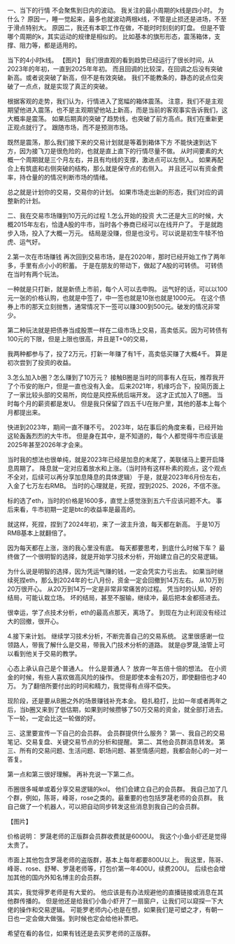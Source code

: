一、当下的行情
不会聚焦到日内的波动。
我关注的最小周期的k线是四小时。
为什么？
原因一，睡一觉起来，最多也就波动两根k线，不管是止损还是进场，不至于滑点特别大。
原因二，我还有本职工作在做，不能时时刻刻的盯盘。
但是不管哪个周期的k，其实运动的规律是相似的。
比如基本的旗形形态，震荡箱体，支撑、阻力等，都是适用的。

当下的4小时k线。
【图片】
我们很直观的看到趋势已经运行了很长时间，从2023年的年初，一直到2025年年初。
而且回调的比较深，在回调之后没有突破新高。或者说突破了新高，但不是有效突破。
我们不能教条的，静态的说点位突破了一点点，就是实现了真正的突破。

根据客观的走势，我们认为，行情进入了宽幅的箱体震荡。
注意，我们不是主观期望他进入震荡，也不是主观期望他站上新高，而是当前的客观事实告诉我们，这大概率是震荡。
如果后期真的突破了趋势线，也突破了前方高点。我们在重新更正观点就行了。
跟随市场，而不是预测市场。

既然是震荡，那么我们接下来的交易计划就是等着到箱体下方
不能快速到达下方，因为接飞刀是很危险的，也就是直上直下的行情尽量不做。
从时间要素的大概一个周期就是三个月左右，并且有均线的支撑，激进点可以左侧入。
如果再配合上有筑底和右侧突破的结构，那么就是保守点的右侧入。
并且还可以有资金费率，持仓量的的情况判断市场的情绪。

总之就是计划你的交易，交易你的计划。
如果市场走出新的形态，我们对应的调整新的计划。

二、我在交易市场赚到10万元的过程
1.怎么开始的投资
大二还是大三的时候，大概2015年左右，恰逢A股的牛市，当时各个券商已经可以在线开户了。
于是就跑步入场，投入了大概一万元。
结局是没赚，但是也没亏。可以说是初生牛犊不怕虎、运气好。

2.第一次在市场赚钱
再次回到交易市场，是在2020年，那时已经开始工作了两年多，手里有点小小的积蓄。
于是在朋友的带动下，做起了A股的可转债。
可转债在当时有两个玩法。

一种就是只打新，就是新债上市前，每个人可以去申购。
运气好的话，可以以100元一张的价格认购，也就是中签了，中一签也就是10张也就是1000元。
在这个债券上市的那天立刻抛售，通常情况下一签可以赚300到500元。破发的情况非常少。

第二种玩法就是把债券当成股票一样在二级市场上交易，高卖低买。因为可转债有100元的下限，但是上限也很高，并且是T+0的交易，

我两种都参与了，投了2万元，打新一年赚了有1千，高卖低买赚了大概4千。
算是初次尝到了投资的收益。

3.怎么加入b圈？怎么赚到了10万元？
接触B圈是当时的同事有人在玩，推荐我开了个币安的账户，但是一直也没有入金。
后来2021年，机缘巧合下，投简历面上了一家比较头部的交易所，岗位是风控系统后端开发。
这才正式加入了B圈。
当时每个月的薪资都是发U。
但是我只保留了四五千U在账户里，其他的基本上每个月都提出来。

快进到2023年，期间一直不赚不亏。
2023年，站在事后的角度来看，已经开始这轮轰轰烈烈的大牛市。
但是身在其中，是不知道的，每个人都觉得牛市应该是2025年甚至2026年才会来。

当时我的想法也很单纯，就是2023年已经是加息的末尾了，美联储马上要开启降息周期了。
降息就一定对应着放水和上涨。（当时持有这样朴素的观点，这个观点不全对，后续可以再分享加息降息的具体逻辑）
于是，就是2023年6月份左右，入金了七万左右RMB。
当时的心理就是，死捏，捏到2025、2026，不信不涨。

标的选了eth，当时的价格是1600多，直觉上感觉涨到五六千应该问题不大。
事后来看，牛市初期一定是btc的收益率是最高的。

就这样，死捏，捏到了2024年初，来了一波主升浪，每天都在新高。
于是10万RMB基本上就翻倍了。

因为每天都在上涨，涨的我心里没有底。
每天都要思考，到底什么时候下车？
最终做了一个很明智的选择，就是开始学习技术分析，开始建立自己的交易逻辑。

为什么说是明智的选择，因为凭运气赚的钱，一定会凭实力亏出去。
如果当时继续死捏eth，那么到2024年的七八月份，资金一定会回撤到14万左右。
从10万到20万很开心。
从20万到14万一定是非常非常痛苦的过程。
凭当时的认知，好的结局，可能认栽立场。
坏的结局，甚至不服输，继续冲，最后把本金都搭进去。

很幸运，学了点技术分析，eth的最高点那天，离场了。
到现在为止利润没有经过大的回撤，很开心。

4.接下来计划。
继续学习技术分析，不断完善自己的交易系统。
这里很感谢一位领路人，带我了解什么是交易，带我入门技术分析的道路。
就是@罗晟,油管上可以看到他关于交易的教学。

心态上承认自己是个普通人。
什么是普通人？
放弃一年五倍十倍的想法。
在小资金的时候，有些人喜欢做高风险的操作。
但是即使本金有20万，即使翻倍也才40万。
为了翻倍所要付出的时间和精力，我觉得有点得不偿失。

现阶段，还是要从B圈之外的场景赚钱补充本金。
稳扎稳打，比如一年或者两年之后，当b圈又来到了低估期，如果到时候攒够了50万交易的资金，就全部打进去。
下一轮，一定会比这一轮做的好。


三、这里要宣传一下自己的会员群。
会员群提供什么服务？
第一、我自己的交易笔记、交易复盘、关键交易节点的分析和提醒。
第二、其他会员群消息转发。
第三、所有的交易问题、生活问题、职场问题、甚至情感问题，我都会耐心的一对一答复。

第一点和第三很好理解。
再补充说一下第二点。

币圈很多喊单或着分享交易逻辑的kol。
他们会建立自己的会员群。
我自己加了几个群，例如，陈哥，峰哥，rose之类的。最重要的也包括罗晟老师的会员群。
我自己做了一个机器人，可以把自动同步转发这些消息到我自己的会员群。

【图片】

价格说明：
罗晟老师的正版群会员群收费就是6000U。
我这个小鱼小虾还是觉得太贵了。

市面上其他包含罗晟老师的盗版群，基本上每年都要800U以上。
我这里，陈哥、峰哥、rose、舒琴、罗晟老师等，打包价第一年400U，续费200U。
后续也会增加其他的国内外知名博主的会员群。

其实，我觉得罗老师是有大爱的。
他应该是有办法规避他的直播链接或消息在其他群传播的。
但是他还是给我们小鱼小虾开了一扇窗户，让我们可以窥探一下大佬的操作和交易逻辑。
可能罗老师内心也是在想，如果我们是可塑之才，有朝一日也一定会做大做强。到时候也定会给他补票吧。

希望在看的各位，如果有钱还是去买罗老师的正版群。